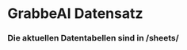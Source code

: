 






















































































































































































































































































































































































































































# GrabbeAI Datensatz





### Die aktuellen Datentabellen sind in /sheets/


